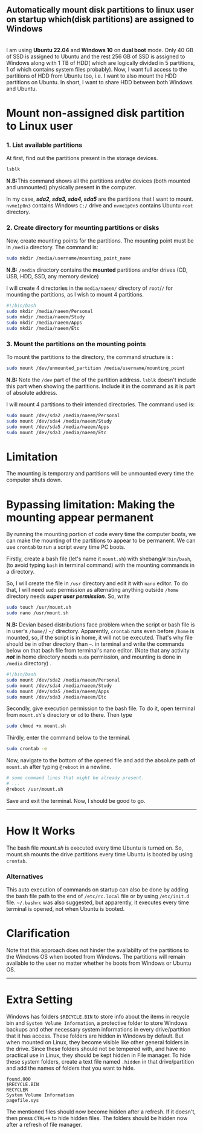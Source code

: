 <h2>Automatically mount disk partitions to linux user on startup which(disk partitions) are assigned to Windows</h2>
</br>
I am using <b>Ubuntu 22.04</b> and <b>Windows 10</b> on <b>dual boot</b> mode. Only 40 GB of SSD is assigned to Ubuntu and the rest 256 GB of SSD is assigned to Windows along with 1 TB of HDD( which are logically divided in 5 partitions, 1 of which contains system files probably). 
Now, I want full access to the partitions of HDD from Ubuntu too, i.e. I want to also mount the HDD partitions on Ubuntu. In short, I want to share HDD between both Windows and Ubuntu.

# Mount non-assigned disk partition to Linux user

### 1. List available partitions
At first, find out the partitions present in the storage devices.
```bash
lsblk
```
<b>N.B:</b>This command shows all the partitions and/or devices (both mounted and unmounted) physically present in the computer.

In my case, <b><i>sda2, sda3, sda4, sda5</i></b> are the partitions that I want to mount. `nvme1p0n3` contains Windows `C:/` drive and `nvme1p0n5` contains Ubuntu `root` directory.


### 2. Create directory for mounting partitions or disks
Now, create mounting points for the partitions. The mounting point must be in `/media` directory. The command is:
```bash
sudo mkdir /media/username/mounting_point_name
```
<b>N.B:</b>  `/media` directory contains the <b>mounted</b> partitions and/or drives (CD, USB, HDD, SSD, any memory device)

I will create 4 directories in the  ```media/naeem/``` directory of ```root```/`/` for mounting the partitions, as I wish to mount 4 partitions.
```bash
#!/bin/bash
sudo mkdir /media/naeem/Personal
sudo mkdir /media/naeem/Study
sudo mkdir /media/naeem/Apps
sudo mkdir /media/naeem/Etc
```


### 3. Mount the partitions on the mounting points
To mount the partitions to the directory, the command structure is :
```bash
sudo mount /dev/unmounted_partition /media/username/mounting_point
```
<b>N.B: </b> Note the ```/dev``` part of the of the partition address. ``lsblk`` doesn't include this part when showing the partitions. Include it in the command as it is part of absolute address. 

I will mount 4 partitions to their intended directories. The command used is:
```bash
sudo mount /dev/sda2 /media/naeem/Personal
sudo mount /dev/sda4 /media/naeem/Study
sudo mount /dev/sda5 /media/naeem/Apps
sudo mount /dev/sda3 /media/naeem/Etc
```

# Limitation
The mounting is temporary and partitions will be unmounted every time the computer shuts down.

# Bypassing limitation: Making the mounting appear permanent
By running the mounting portion of code every time the computer boots, we can make the mounting of the partitions to appear to be permanent. We can use `crontab` to run a script every time PC boots.


Firstly, create a bash file (let's name it `mount.sh`)  with shebang/`#!bin/bash`, (to avoid typing `bash` in terminal command) with the mounting commands in a directory. 

So,  I will create the file in `/usr` directory and edit it with `nano` editor. To do that, I will need `sudo` permission as alternating anything outside `/home` directory needs <b><i>super user permission</i></b>. So, write 
```bash
sudo touch /usr/mount.sh
sudo nano /usr/mount.sh
``` 

<b>N.B:</b> Devian based distributions face problem when the script or bash file is in user's `/home/`/ `~/` directory. Apparently, `crontab` runs even before `/home` is mounted, so, if the script is in home, it will not be executed. That's why file should be in other directory than `~`.
in terminal and write the commands below on that bash file from terminal's nano editor. (Note that any activity <b><i>not</i></b> in home directory needs `sudo` permission, and mounting is done in `/media` directory) .
```bash
#!/bin/bash
sudo mount /dev/sda2 /media/naeem/Personal
sudo mount /dev/sda4 /media/naeem/Study
sudo mount /dev/sda5 /media/naeem/Apps
sudo mount /dev/sda3 /media/naeem/Etc
```


Secondly,  give execution permission to the bash file. To do it, open terminal from `mount.sh`'s directory or `cd` to there. Then type 
```bash
sudo chmod +x mount.sh
```

Thirdly, enter the command below to the terminal. 
```bash
sudo crontab -e
```
Now, navigate to the bottom of the opened file and add the absolute path of `mount.sh` after typing `@reboot` in a newline. 
```bash
# some command lines that might be already present.
# ...
@reboot /usr/mount.sh
```

Save and exit the terminal. Now, I should be good to go. 

---
# How It Works

The bash file <i>mount.sh</i> is executed every time Ubuntu is turned on. So, mount.sh mounts the drive partitions every time Ubuntu is booted by using `crontab`.
### Alternatives
This auto execution of commands on startup can also be done by adding the bash file path to the end of `/etc/rc.local` file or by using `/etc/init.d` file. `~/.bashrc` was also suggested, but apparently, it executes every time terminal is opened, not when Ubuntu is booted.

# Clarification

Note that this approach does not hinder the availabilty of the partitions to the Windows OS when booted from Windows. The partitions will remain available to the user no matter whether he boots from Windows or Ubuntu OS.

---
# Extra Setting

Windows has folders `$RECYCLE.BIN` to store info about the items in recycle bin and `System Volume Information`, a protective folder to store Windows backups and other necessary system informations in every drive/partition that it has access. These folders are hidden in Windows by default. But when mounted on Linux, they become visible like other general folders in the drive. Since these folders should not be tempered with, and have no practical use in Linux, they should be kept hidden in File manager. To hide these system folders, create a text file named `.hidden` in that drive/partition and add the names of folders that you want to hide.

```
found.000
$RECYCLE.BIN
RECYCLER
System Volume Information
pagefile.sys
```
The mentioned files should now become hidden after a refresh. If it doesn't, then press `CTRL+H` to hide hidden files. The folders should be hidden now after a refresh of file manager.
